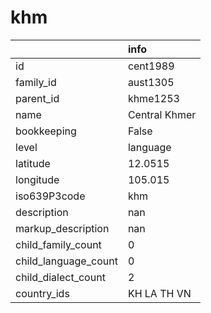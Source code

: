 # khm
|                      | info          |
|:---------------------|:--------------|
| id                   | cent1989      |
| family_id            | aust1305      |
| parent_id            | khme1253      |
| name                 | Central Khmer |
| bookkeeping          | False         |
| level                | language      |
| latitude             | 12.0515       |
| longitude            | 105.015       |
| iso639P3code         | khm           |
| description          | nan           |
| markup_description   | nan           |
| child_family_count   | 0             |
| child_language_count | 0             |
| child_dialect_count  | 2             |
| country_ids          | KH LA TH VN   |